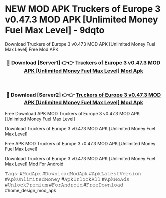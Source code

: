 # NEW MOD APK Truckers of Europe 3 v0.47.3 MOD APK [Unlimited Money Fuel Max Level] - 9dqto
Download Truckers of Europe 3 v0.47.3 MOD APK [Unlimited Money Fuel Max Level] Free Mod APK

<div align="center">
<h3>🔴 Download [Server1] 👉👉 <a href="https://apk-comot.site?title=Truckers_of_Europe_3_v0.47.3_MOD_APK_[Unlimited_Money_Fuel_Max_Level]">Truckers of Europe 3 v0.47.3 MOD APK [Unlimited Money Fuel Max Level] Mod Apk</a></h3><br>

<h3>🔴 Download [Server2] 👉👉 <a href="https://apk-comot.site?title=Truckers_of_Europe_3_v0.47.3_MOD_APK_[Unlimited_Money_Fuel_Max_Level]">Truckers of Europe 3 v0.47.3 MOD APK [Unlimited Money Fuel Max Level] Mod Apk</a></h3>
</div>


Free Download APK MOD Truckers of Europe 3 v0.47.3 MOD APK [Unlimited Money Fuel Max Level]

Download Truckers of Europe 3 v0.47.3 MOD APK [Unlimited Money Fuel Max Level] 

Free APK MOD Truckers of Europe 3 v0.47.3 MOD APK [Unlimited Money Fuel Max Level] 

Download Truckers of Europe 3 v0.47.3 MOD APK [Unlimited Money Fuel Max Level] Mod For Android

𝚃𝚊𝚐𝚜: #𝙼𝚘𝚍𝙰𝚙𝚔 #𝙳𝚘𝚠𝚗𝚕𝚘𝚊𝚍𝙼𝚘𝚍𝙰𝚙𝚔 #𝙰𝚙𝚔𝙻𝚊𝚝𝚎𝚜𝚝𝚅𝚎𝚛𝚜𝚒𝚘𝚗 #𝙰𝚙𝚔𝚄𝚗𝚕𝚒𝚖𝚒𝚝𝚎𝚍𝙼𝚘𝚗𝚎𝚢 #𝙰𝚙𝚔𝚄𝚗𝚕𝚘𝚌𝚔𝙰𝚕𝚕 #𝙰𝚙𝚔𝙽𝚘𝙰𝚍𝚜 #𝚄𝚗𝚕𝚘𝚌𝚔𝙿𝚛𝚎𝚖𝚒𝚞𝚖 #𝙵𝚘𝚛𝙰𝚗𝚍𝚛𝚘𝚒𝚍 #𝙵𝚛𝚎𝚎𝙳𝚘𝚠𝚗𝚕𝚘𝚊𝚍 #home_design_mod_apk